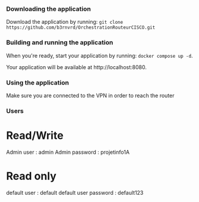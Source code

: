 ### Downloading the application

Download the application by running:
`git clone https://github.com/b3rnvrd/OrchestrationRouteurCISCO.git`



### Building and running the application

When you're ready, start your application by running:
`docker compose up -d`.



Your application will be available at http://localhost:8080.


### Using the application

Make sure you are connected to the VPN in order to reach the router

### Users

# Read/Write
Admin user : admin
Admin password : projetinfo1A

# Read only
default user : default
default user password : default123